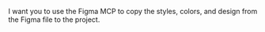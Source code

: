 I want you to use the Figma MCP to copy the styles, colors, and design from the Figma file to the project.

